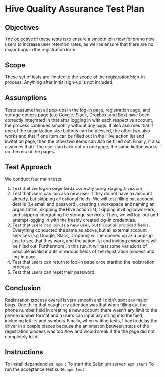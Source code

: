 # Hive Quality Assurance Test Plan

## Objectives
The objective of these tests is to ensure a smooth join flow for brand new users to increase user retention rates, as well as ensure that there are no major bugs in the registration form. 

## Scope
These set of tests are limitted to the scope of the registration/sign-in process. Anything after initial sign-up is not included.

## Assumptions
Tests assume that all pop-ups in the log-in page, registration page, and storage options page (e.g Google, Slack, Dropbox, and Box) have been correctly integrated in that after logging in with each respective account, the process continues smoothly without any bugs. It also assumes that if one of the organization size buttons can be pressed, the other two also works and that if one item can be filled out in the Hive action list and invitation page, then the other two items can also be filled out. Finally, it also assumes that if the user can back out on one page, the same button works on the rest of the pages.

## Test Approach
We conduct four main tests:
1. Test that the log-in page loads correctly using staging.hive.com
2. Test that users can join as a new user if they do not have an account already, but skipping all optional fields. We will test filling out account details (i.e email and password), creating a workspace and naming an organization, skipping the Hive action list, skipping inviting coworkers, and skipping integrating file storage services. Then, we will log-out and attempt logging in with the freshly created log-in credentials. 
3. Test that users can join as a new user, but fill out all provided fields. Everything conducted the same as above, but all external account services (e.g Google, Slack, Dropbox) will be opened up as a pop-up just to see that they work, and the action list and inviting coworkers will be filled out. Furthermore, in this run, it will test some variations of possible invalid inputs in various fields of the registration process and log-in page.
4. Test that users can return to log-in page once starting the registration process.
5. Test that users can reset their password.

## Conclusion
Registration process overall is very smooth and I didn't spot any major bugs. One thing that caught my attention was that when filling out the phone number field in creating a new account, there wasn't any limit to the phone number format and a users can input any string into the field, including letters and symbols. Finally, when writing tests, I had to delay the driver in a couple places because the aninmation between steps of the registration process was too slow and would break if the the page did not completely load. 

## Instructions
To install dependencies: `npm i`
To start the Selenium server: `npm start`
To run the acceptance test suite: `npm test`